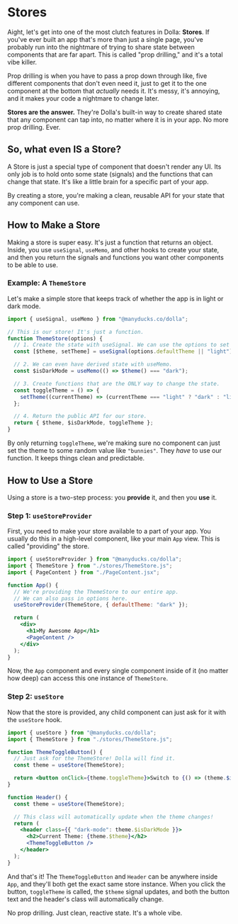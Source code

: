 # Stores

Aight, let's get into one of the most clutch features in Dolla: **Stores**. If you've ever built an app that's more than just a single page, you've probably run into the nightmare of trying to share state between components that are far apart. This is called "prop drilling," and it's a total vibe killer.

Prop drilling is when you have to pass a prop down through like, five different components that don't even need it, just to get it to the one component at the bottom that _actually_ needs it. It's messy, it's annoying, and it makes your code a nightmare to change later.

**Stores are the answer.** They're Dolla's built-in way to create shared state that any component can tap into, no matter where it is in your app. No more prop drilling. Ever.

## So, what even IS a Store?

A Store is just a special type of component that doesn't render any UI. Its only job is to hold onto some state (signals) and the functions that can change that state. It's like a little brain for a specific part of your app.

By creating a store, you're making a clean, reusable API for your state that any component can use.

## How to Make a Store

Making a store is super easy. It's just a function that returns an object. Inside, you use `useSignal`, `useMemo`, and other hooks to create your state, and then you return the signals and functions you want other components to be able to use.

### Example: A `ThemeStore`

Let's make a simple store that keeps track of whether the app is in light or dark mode.

```jsx
import { useSignal, useMemo } from "@manyducks.co/dolla";

// This is our store! It's just a function.
function ThemeStore(options) {
  // 1. Create the state with useSignal. We can use the options to set a default.
  const [$theme, setTheme] = useSignal(options.defaultTheme || "light");

  // 2. We can even have derived state with useMemo.
  const $isDarkMode = useMemo(() => $theme() === "dark");

  // 3. Create functions that are the ONLY way to change the state.
  const toggleTheme = () => {
    setTheme((currentTheme) => (currentTheme === "light" ? "dark" : "light"));
  };

  // 4. Return the public API for our store.
  return { $theme, $isDarkMode, toggleTheme };
}
```

By only returning `toggleTheme`, we're making sure no component can just set the theme to some random value like `"bunnies"`. They _have_ to use our function. It keeps things clean and predictable.

## How to Use a Store

Using a store is a two-step process: you **provide** it, and then you **use** it.

### Step 1: `useStoreProvider`

First, you need to make your store available to a part of your app. You usually do this in a high-level component, like your main `App` view. This is called "providing" the store.

```jsx
import { useStoreProvider } from "@manyducks.co/dolla";
import { ThemeStore } from "./stores/ThemeStore.js";
import { PageContent } from "./PageContent.jsx";

function App() {
  // We're providing the ThemeStore to our entire app.
  // We can also pass in options here.
  useStoreProvider(ThemeStore, { defaultTheme: "dark" });

  return (
    <div>
      <h1>My Awesome App</h1>
      <PageContent />
    </div>
  );
}
```

Now, the `App` component and every single component inside of it (no matter how deep) can access this one instance of `ThemeStore`.

### Step 2: `useStore`

Now that the store is provided, any child component can just ask for it with the `useStore` hook.

```jsx
import { useStore } from "@manyducks.co/dolla";
import { ThemeStore } from "./stores/ThemeStore.js";

function ThemeToggleButton() {
  // Just ask for the ThemeStore! Dolla will find it.
  const theme = useStore(ThemeStore);

  return <button onClick={theme.toggleTheme}>Switch to {() => (theme.$isDarkMode() ? "Light" : "Dark")} Mode</button>;
}

function Header() {
  const theme = useStore(ThemeStore);

  // This class will automatically update when the theme changes!
  return (
    <header class={{ "dark-mode": theme.$isDarkMode }}>
      <h2>Current Theme: {theme.$theme}</h2>
      <ThemeToggleButton />
    </header>
  );
}
```

And that's it\! The `ThemeToggleButton` and `Header` can be anywhere inside `App`, and they'll both get the exact same store instance. When you click the button, `toggleTheme` is called, the `$theme` signal updates, and both the button text and the header's class will automatically change.

No prop drilling. Just clean, reactive state. It's a whole vibe.
